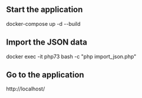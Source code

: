 ## Start the application
docker-compose up -d --build

## Import the JSON data
docker exec -it php73 bash -c "php import_json.php"

## Go to the application
http://localhost/